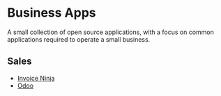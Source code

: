 Business Apps
=============
A small collection of open source applications, with a focus on common applications required to operate a small business. 

## Sales
* [Invoice Ninja](https://github.com/invoiceninja/ansible-installer)
* [Odoo](https://www.odoo.com/)
